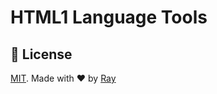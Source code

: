 # HTML1 Language Tools

## 📝 License

[MIT](./LICENSE). Made with ❤️ by [Ray](https://github.com/so1ve)
